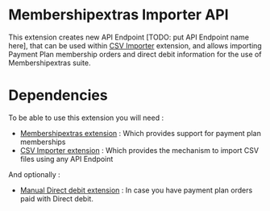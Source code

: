 # Membershipextras Importer API

This extension creates new API Endpoint [TODO: put API Endpoint name here], that can be used within [CSV Importer](https://github.com/eileenmcnaughton/nz.co.fuzion.csvimport) extension,
and allows importing Payment Plan membership orders and direct debit information for the use of Membershipextras suite.

# Dependencies
To be able to use this extension you will need : 

- [Membershipextras extension](https://github.com/compucorp/uk.co.compucorp.membershipextras) : Which provides support for payment plan memberships
- [CSV Importer extension](https://github.com/eileenmcnaughton/nz.co.fuzion.csvimport) : Which provides the mechanism to import CSV files using any API Endpoint

And optionally : 
- [Manual Direct debit extension](https://github.com/compucorp/uk.co.compucorp.manualdirectdebit) : In case you have payment plan orders paid with Direct debit.


